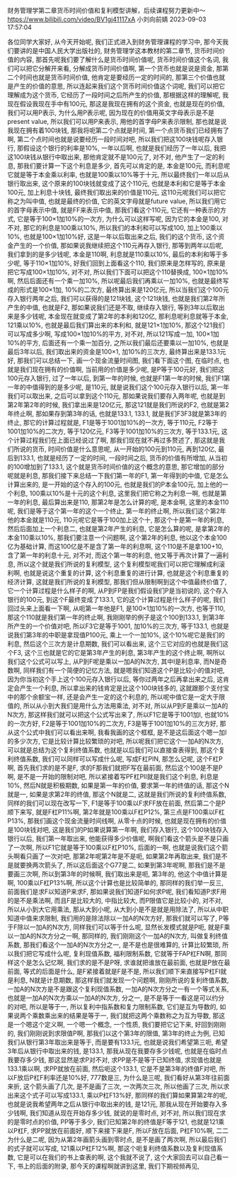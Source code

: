 财务管理学第二章货币时间价值和复利模型讲解，后续课程努力更新中～
https://www.bilibili.com/video/BV1gj41117xA
小刘向前婧 2023-09-03 17:57:04

各位同学大家好, 从今天开始呢, 我们正式进入到财务管理课程的学习中, 那今天我们要讲的是中国人民大学出版社的, 财务管理学这本教材的第二章节, 货币时间价值的内容, 那首先呢我们要了解什么是货币时间价值呢, 货币时间价值这个名词, 我们可以把它分解开来看, 分解成货币时间价值啊, 第一个货币也就是说是资金, 那第二个时间也就是货币时间价值, 他肯定是要经历一定的时间的, 那第三个价值也就是产生的价值的意思, 所以连起来我们这个货币时间价值这个词呢, 我们可以把它理解成为这个货币, 它经历了一段时间之后所产生的价值, 那根据这样的理解呢, 我现在假设我现在手中有100元, 那这是我现在拥有的这个资金, 也就是现在的价值, 我们可以用P表示, 为什么用P表示呢, 因为现在的价值用英文字母表示是不是present value, 所以我们可以用P来表示, 用他的首字母P来表示限制, 那也就是说我现在拥有着100块钱, 那我将呃第二个点就是时间, 第一个点货币我们已经拥有了啊, 第二个点时间也就是说要经历一段时间对吧, 所以我们把这100块钱呢存入银行, 那假设这个银行的利率是10%, 一年以后啊, 也就是我们经历了一年以后, 我把这100块钱从银行中取出来, 那他肯定就不是100元了, 对不对, 他产生了一定的利息, 那我们要计算一下这个利息是多少, 首先可以肯定的是, 本金是100元, 而利息呢它就是等于本金乘以利率, 也就是100乘以10%等于十元, 所以最终我们一年以后从银行取出来, 这个原来的100块钱就变成了这个110元, 也就是本利和它是等于本金100元, 加上利息十块钱, 最终我们取出来的价值是110元, 这110元呢我们可以把它称之为叫中值, 也就是最终的价值, 它的英文字母就是future value, 所以我们用它的首字母表示中值, 就是FF来表示中值, 那我们看这个110元, 它还有一种表示的方式, 它是等于100×1加10%的一次方, 为什么可以这样写呢, 因为它的本金是100, 对不对, 那它的利息是100乘以10%, 所以我们的本利和可以写成100, 加上100乘以10%, 也就是100×1加10%好, 这是一年以后取出来之后, 我们的这个货币, 这个资金产生的一个价值, 那如果说我继续把这个110元再存入银行, 那等到两年以后呢, 我们拿到的是多少钱呢, 本金是110啊, 利息就是110乘以10%, 最后的本利和等于多少呢, 等于110×1加10%, 好我们回到上面看这个110, 我们原来是怎样写的, 原来是把它写成100×1加10%, 对不对, 所以我们下面可以把这个110替换成, 100×1加10%啊, 然后后面还有一个乘一加10%, 所以呢最后我们再乘以一加10%, 也就是最终写成的形式是100×1加, 10%的二次方, 最终算出来是120亿元, 所以当我们这个100元存入银行两年之后, 我们可以获得的是121块钱, 这个121块钱, 也就是我们第2年所产生的中值, 也就是F2, 那如果说我们还是不取, 继续存入银行, 等到3年以后取出来是多少钱呢, 本金现在就变成了第2年的本利和120亿, 那利息呢利息就等于本金, 121乘以10%, 也就是最后我们算出来的本利和, 就是121×1加10%, 那这个121我们可以写成多少啊, 写成100×1加10%的平方, 对不对, 所以121写成一加, 100×1加10%的平方, 后面还有一个乘一加百分, 之所以我们最后还要乘以一加10%, 也就是最后3年以后, 我们取出来的资金是100×1, 加10%的三次方, 最终算出来是133.1元好, 那我们可以总结一下, 画一个现金流量时间图, 我们看下面这个图, 在临时点, 也就是我们现在拥有的价值啊, 当前用的价值是多少呢, 是P等于100元好, 我们把这100元存入银行, 过了一年以后, 到第一年的时候, 也就是F1第一年的时候, 我们F1第一年的中值得到的是多少呢, 是110元, 就是说我们这个100元存入银行以后, 第一年我们可以取出来, 之后可以拿到这个110元, 那如果说我们要存入两年呢, 也就是到第2年第2年的时候, 我们拿出来是120亿元, 那这121就是我们所说的F2, 也就是第2年终止啊, 那如果存到第3年的话, 也就是133.1, 133.1, 就是我们F3F3就是第3年的终止, 那它的计算过程就是, F1是等于1001加10%的一次方, 等于110元, F2等于1001加10%的二次方, 等于120亿元, F3等于1001加10%的三次方, 等于133.1元, 这个计算过程我们在上面已经说过了啊, 那我们现在就不再过多赘述了, 那这就是我们所说的货币, 时间价值是什么意思呢, 从一开始的100元到110元, 再到120亿, 最后到133.1, 也就是经历了一定的时间, 一段时间之后, 货币的价值有所增加, 从当初的100增加到了133.1, 这个就是货币时间价值的这个概念的意思, 那它增加的部分呢就是利息, 那我们接下来总结一下我们第一年的F1, 第一年得到的中值, 它是怎么计算出来的, 是一开始的这个存入的100元, 也就是我们的P本金100元, 加上他的一个利息, 100乘以10%是十元的这个利息, 这里我们把它称之为利息一啊, 也就是第一年的利息, 最后算出来是110, 那第2年是怎么计算的呢, 是本金啊, 这里的本金110呢, 我们是等于这个第一年的这个一个终止, 第一年的终止啊, 所以我们这个第2年他的本金就是110元, 110元呢它是等于100加上这个十, 那这个十是第一年的利息, 然后后面加上一个利息二, 也就是第2年产生的利息, 它是怎么算的呢, 是拿第2年的本金110乘以10%, 那我们要注意一个问题啊, 这个第2年的利息, 他以这个本金100亿为基础计算, 而这100亿是不是含了第一年的利息啊, 这个110是不是拿100+10, 含了第一年的利息十元, 对不对, 而这个第一年的利息, 他又等于再次计算了一遍利息, 所以这个就是我们所说的复利模型, 这个复利模型呢我们可以把它理解成利滚利啊, 也就是说这个重复的计算, 这个利息重复的进行计算, 也就是这个利息重复的经济计算, 这就是我们所说的复利模型, 那我们但从限制啊到这个中值最终价值了, 它一个计算过程是什么样子的啊, 从P到FP是我们假设我们P是当初说的, 这个存入银行的100元, 到这个F最终变成了133.1, 它的这个计算过程是什么样子的呢, 我们回过头来上面看一下啊, 从呃第一年他是F1, 是100×1加10%的一次方, 也等于110, 那这个110就是我们第一年的终止啊, 我刚刚举的例子是这个100到133.1, 到第3年所产生的一个价值对吧, 所以F3它是等于1001, 加10%的三次方, 等于133.1, 也就是说我们第3年的中职是拿现值P100元, 乘上一个一加10%, 这个10%呢它是我们的利息, 然后这个三次方是计息期数, 我们可以看出来, 这个三它对应的也就是我们这个F3, 这个三也就是它的它是第3年产生的利息, 第3年产生的这个终止啊, 啊所以我们这个公式可以写上, 从P到F呢是乘以一加A的N次方, 其中I是利息率, 而N是奇数啊, 同样我们有一个简便的记忆方法, 就是嗯我们知道这个P是比较小的值对吧, 因为你当初这个手上这个100元存入银行以后, 等你过两年之后再拿出来之后, 这肯定会产生一个利息, 所以拿出来的钱肯定是比这个100块钱多的, 这就跟那个支付宝中的那个余额宝一样, 还是会产生一定的这个利息的, 所以呢中值它是一定大于限值的, 所以从小到大我们是用什么方法用乘法, 对不对, 所以从P到F是乘以一加A的N次方, 那这样我们就可以把这个公式写出来了, 所以F1它是等于1001加I, 也就10%的一次方好, F2是等于1001加10%的二次方, F3是等于1001加10%的三次方好, 那从这个公式中我们可以看出来啊, 我看我画的这个框框, 是不是这后面这个嗯一加I的多少次方, 它是比较计算比较繁琐的对吧, 所以呢我们把它这个一加A的N次方, 可以就是总结为这个复利终值系数, 也就是以后我们可以直接查表得到, 那这个复利终值系数, 我们可以同样可以写成什么呢, 写成F杠PIN, 那怎么记呢, 这个F杠P啊, 首先我们求的是不是F, 求的F那我们就把F写在最前面, 然后这个100是不是P啊, 是不是一开始的限制对吧, 所以紧接着写PF杠PII就是我们这个利息, 利息是10%, 然后N就是积极期数, 如果是第一年的价值, 要求第一年的终值的话, 那这个N就是一, 如果是求第2年的终值, 那这个N就是二, 这就是我们所说的复利终值系数, 同样的我们可以现在改写一下, F1是等于100乘以F求FF放在前面, 然后第二个是P顺下来写, 就是F杠P11%啊, 第2年就是100乘以F杠P12%, 第三点是F100乘以F杠P13%, 那我们画这个现金流量时间线啊, 从零十点的时候, 也就是现在拥有的价值是100块钱对吧, 这是我们的P如果说算第一年啊, 我们存入银行, 这个100块钱存入银行以后, 我们第一年取出来, 他能获得多少价值呢, 啊我们看这个箭头是不是只画了一次啊, 所以F1它就是等于100乘以F杠P10%, 后面的一啊, 也就是说我们这个箭头啊看只画了一次对吧, 那第2年呢第2年是不是呃, 如果第2年再取出来, 我们是不是就要换两次箭头了, 所以这后面这个G77是二, 如果到第3年呢啊, 那我们是不是要画三次啊, 所以到第3年的时候啊, 我们取出来是呃, 第3年的, 他这个中值计算是啊, 100乘以F杠P13%啊, 所以这个计算也是比较简单的, 那同样的我们举一反三, 前面我们是求F以知道P来求F, 那如果说我们知道F如何求P呢, 我们看知道P求F用的是不是乘法啊, 而且F是比较大的, 中指比较大, 而P限值它是比较小的, 对不对, 所以从小到大它用乘法, 那从大到小呢, 从大到小是不是就是用除法了, 所以从中职知道中值来求限制, 我们用的是除法除以一加A的N次方好, 那我们就可以写了, P等于F除以一加A的N次方, 同样我们可以等于什么呢, 显然长发模式就是P呃, 就是F乘以一加A的N次方分之一啊, 那同样的, 我们刚刚这个一加A的N次方, 叫做复利终值系数, 那我们看这个一加A的N次方分之一, 是不是也是很难算的, 计算比较繁琐, 所以我们把它写成什么呢, 复利现值系数, 福利限制系数, 它就等于FAP杠FN啊, 那同样这个是怎么记忆啊, 我们求的是不是P呀, 求谁就把谁放在最前面, 也就是P放在最前面, 等式的后面是什么, 是F紧接着就是F是不是, 所以我们顺下来直接写P杠FI就是利息, N就是计息期数, 那这样我们就发现一个问题啊, 刚刚所说的复利终值系数, 一加A的N次方是不是跟这个复利现值系数, 一加A的N次方分之一有一个等式关系, 也就是一加A的N次方乘以一加A的N次方, 分之一, 是不是等于一看这是可以约分的对吧, 所以是等于一, 所以复利中指系数和复力限制系数, 它们是互为导数的, 如果说两个乘数乘出来的结果是等于一, 我们就把这两个乘数称之为互为导数, 那这是一个嗯这个定义啊, 一个嗯一个概念, 一个性质, 我们要把它记下来, 好回到刚刚的, 我们刚刚说到求限值P啊, 那我们以这个第3年的限值, 第3年的终止为例, 已知我们从银行第3年取出来是等于, 而是要有133.1元, 也就是说我们希望第三呃, 希望3年后从银行中取出来的钱, 是133.1, 那我从现在我要存多少钱呢, 也就是在临时点我要存多少钱, 那这显然是求P对不对, 求PP是不是等于已知终值, 求现值也就是133.1乘以啊, 求PP就放在前面, 然后呃这个133.1, 它是不是第3年的终值F对吧, 所以F放后P杠F利率还是10%好, 777数是三, 为什么是三呢, 我们看好从第3年往前面来折, 这个箭头画了几次, 是不是画了三次, 一次两次三次, 所以他画了三次, 所以求出来这个式子可以写成133.1, 乘以P杠F13%好, 那同样的我们算如果算第2年的呢, 也就是说我希望两年之后从银行中取出来的钱, 是121元, 那我从现在开始要存入多少钱啊, 我们知道从现在开始存多少钱, 就说的是零时点, 对不对, 所以我们现在求的是零时点的价值, PP等于多少, 我们已知第2年的终值是F等于121, 也就是121乘以P杠F, 求PP就放在前面好, 顺下来接下来是F, 所以F放在后面, P杠F10%啊, 二二为什么是二呢, 因为从第2年画箭头画到零时点, 是不是画了两次啊, 所以最后我们的式子就可以写成, 121乘以P杠F12%啊, 那这个呃复利终值系数以及复利现值系数, 它是可以在我们的书上查表的啊, 这个我就不说了, 这个大家回去可以自己看一下, 书上的后面的附录, 那今天的课程啊就讲到这里, 我们下期视频再见,